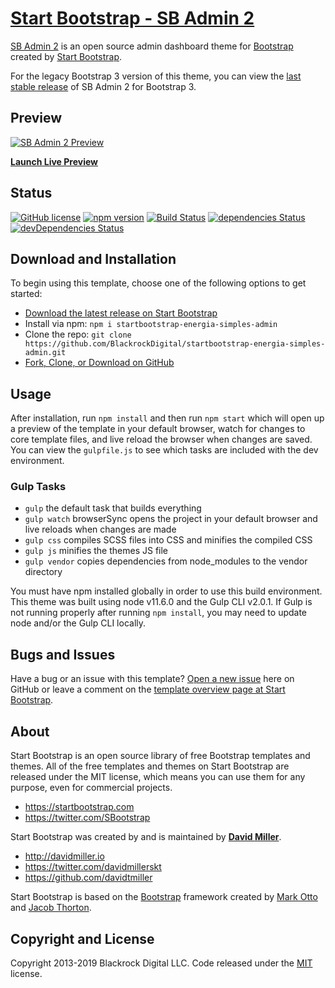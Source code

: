 # [Start Bootstrap - SB Admin 2](https://startbootstrap.com/template-overviews/energia-simples-admin/)

[SB Admin 2](https://startbootstrap.com/template-overviews/energia-simples-admin/) is an open source admin dashboard theme for [Bootstrap](http://getbootstrap.com/) created by [Start Bootstrap](http://startbootstrap.com/).

For the legacy Bootstrap 3 version of this theme, you can view the [last stable release](https://github.com/BlackrockDigital/startbootstrap-energia-simples-admin/releases/tag/v3.3.7%2B1) of SB Admin 2 for Bootstrap 3.

## Preview

[![SB Admin 2 Preview](https://startbootstrap.com/assets/img/screenshots/themes/energia-simples-admin.png)](https://blackrockdigital.github.io/startbootstrap-energia-simples-admin/)

**[Launch Live Preview](https://blackrockdigital.github.io/startbootstrap-energia-simples-admin/)**

## Status

[![GitHub license](https://img.shields.io/badge/license-MIT-blue.svg)](https://raw.githubusercontent.com/BlackrockDigital/startbootstrap-energia-simples-admin/master/LICENSE)
[![npm version](https://img.shields.io/npm/v/startbootstrap-energia-simples-admin.svg)](https://www.npmjs.com/package/startbootstrap-energia-simples-admin)
[![Build Status](https://travis-ci.org/BlackrockDigital/startbootstrap-energia-simples-admin.svg?branch=master)](https://travis-ci.org/BlackrockDigital/startbootstrap-energia-simples-admin)
[![dependencies Status](https://david-dm.org/BlackrockDigital/startbootstrap-energia-simples-admin/status.svg)](https://david-dm.org/BlackrockDigital/startbootstrap-energia-simples-admin)
[![devDependencies Status](https://david-dm.org/BlackrockDigital/startbootstrap-energia-simples-admin/dev-status.svg)](https://david-dm.org/BlackrockDigital/startbootstrap-energia-simples-admin?type=dev)

## Download and Installation

To begin using this template, choose one of the following options to get started:

-   [Download the latest release on Start Bootstrap](https://startbootstrap.com/template-overviews/energia-simples-admin/)
-   Install via npm: `npm i startbootstrap-energia-simples-admin`
-   Clone the repo: `git clone https://github.com/BlackrockDigital/startbootstrap-energia-simples-admin.git`
-   [Fork, Clone, or Download on GitHub](https://github.com/BlackrockDigital/startbootstrap-energia-simples-admin)

## Usage

After installation, run `npm install` and then run `npm start` which will open up a preview of the template in your default browser, watch for changes to core template files, and live reload the browser when changes are saved. You can view the `gulpfile.js` to see which tasks are included with the dev environment.

### Gulp Tasks

-   `gulp` the default task that builds everything
-   `gulp watch` browserSync opens the project in your default browser and live reloads when changes are made
-   `gulp css` compiles SCSS files into CSS and minifies the compiled CSS
-   `gulp js` minifies the themes JS file
-   `gulp vendor` copies dependencies from node_modules to the vendor directory

You must have npm installed globally in order to use this build environment. This theme was built using node v11.6.0 and the Gulp CLI v2.0.1. If Gulp is not running properly after running `npm install`, you may need to update node and/or the Gulp CLI locally.

## Bugs and Issues

Have a bug or an issue with this template? [Open a new issue](https://github.com/BlackrockDigital/startbootstrap-energia-simples-admin/issues) here on GitHub or leave a comment on the [template overview page at Start Bootstrap](http://startbootstrap.com/template-overviews/energia-simples-admin/).

## About

Start Bootstrap is an open source library of free Bootstrap templates and themes. All of the free templates and themes on Start Bootstrap are released under the MIT license, which means you can use them for any purpose, even for commercial projects.

-   <https://startbootstrap.com>
-   <https://twitter.com/SBootstrap>

Start Bootstrap was created by and is maintained by **[David Miller](http://davidmiller.io/)**.

-   <http://davidmiller.io>
-   <https://twitter.com/davidmillerskt>
-   <https://github.com/davidtmiller>

Start Bootstrap is based on the [Bootstrap](http://getbootstrap.com/) framework created by [Mark Otto](https://twitter.com/mdo) and [Jacob Thorton](https://twitter.com/fat).

## Copyright and License

Copyright 2013-2019 Blackrock Digital LLC. Code released under the [MIT](https://github.com/BlackrockDigital/startbootstrap-resume/blob/gh-pages/LICENSE) license.
